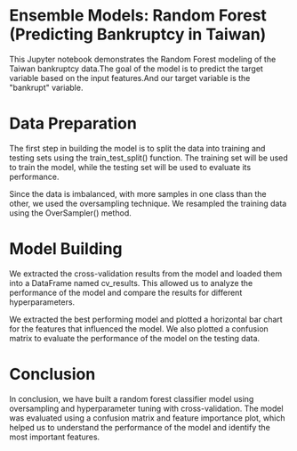# Ensemble Models: Random Forest (Predicting Bankruptcy in Taiwan)
This Jupyter notebook demonstrates the Random Forest modeling of the Taiwan bankruptcy data.The goal of the model is to predict the target variable based on the input features.And our target variable is the "bankrupt" variable.


# Data Preparation
The first step in building the model is to split the data into training and testing sets using the train_test_split() function. The training set will be used to train the model, while the testing set will be used to evaluate its performance.

Since the data is imbalanced, with more samples in one class than the other, we used the oversampling technique. We resampled the training data using the OverSampler() method.


# Model Building
We extracted the cross-validation results from the model and loaded them into a DataFrame named cv_results. This allowed us to analyze the performance of the model and compare the results for different hyperparameters.

We extracted the best performing model and plotted a horizontal bar chart for the features that influenced the model. We also plotted a confusion matrix to evaluate the performance of the model on the testing data.


# Conclusion
In conclusion, we have built a random forest classifier model using oversampling and hyperparameter tuning with cross-validation. The model was evaluated using a confusion matrix and feature importance plot, which helped us to understand the performance of the model and identify the most important features.



